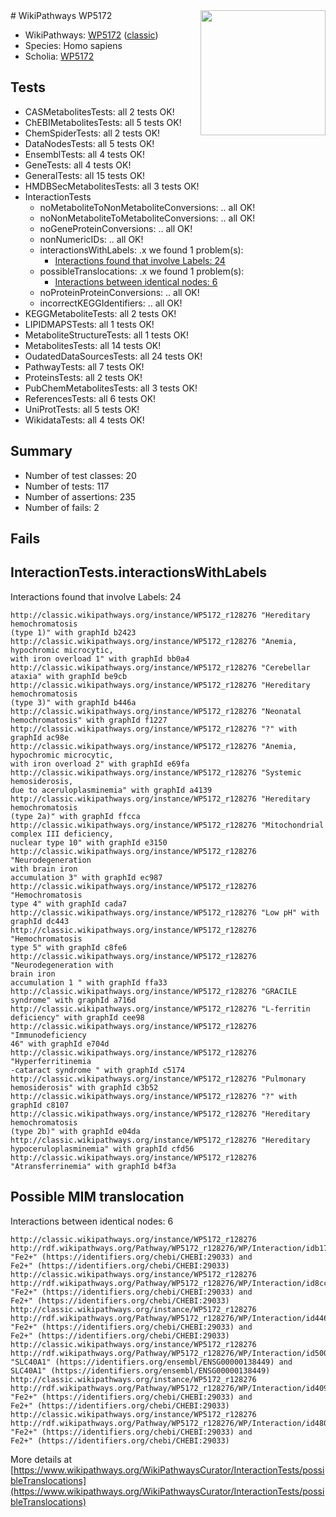 <img style="float: right; width: 200px" src="https://upload.wikimedia.org/wikipedia/commons/thumb/8/83/Wplogo_with_text_500.png/640px-Wplogo_with_text_500.png" />
# WikiPathways WP5172

* WikiPathways: [WP5172](https://wikipathways.org/pathways/WP5172) ([classic](https://classic.wikipathways.org/instance/WP5172))
* Species: Homo sapiens
* Scholia: [WP5172](https://scholia.toolforge.org/wikipathways/WP5172)
## Tests
* CASMetabolitesTests: all 2 tests OK!
* ChEBIMetabolitesTests: all 5 tests OK!
* ChemSpiderTests: all 2 tests OK!
* DataNodesTests: all 5 tests OK!
* EnsemblTests: all 4 tests OK!
* GeneTests: all 4 tests OK!
* GeneralTests: all 15 tests OK!
* HMDBSecMetabolitesTests: all 3 tests OK!
* InteractionTests
    * noMetaboliteToNonMetaboliteConversions: .. all OK!
    * noNonMetaboliteToMetaboliteConversions: .. all OK!
    * noGeneProteinConversions: .. all OK!
    * nonNumericIDs: .. all OK!
    * interactionsWithLabels: .x we found 1 problem(s):
        * [Interactions found that involve Labels: 24](#fe97a8db)
    * possibleTranslocations: .x we found 1 problem(s):
        * [Interactions between identical nodes: 6](#1c11820b)
    * noProteinProteinConversions: .. all OK!
    * incorrectKEGGIdentifiers: .. all OK!
* KEGGMetaboliteTests: all 2 tests OK!
* LIPIDMAPSTests: all 1 tests OK!
* MetaboliteStructureTests: all 1 tests OK!
* MetabolitesTests: all 14 tests OK!
* OudatedDataSourcesTests: all 24 tests OK!
* PathwayTests: all 7 tests OK!
* ProteinsTests: all 2 tests OK!
* PubChemMetabolitesTests: all 3 tests OK!
* ReferencesTests: all 6 tests OK!
* UniProtTests: all 5 tests OK!
* WikidataTests: all 4 tests OK!


## Summary

* Number of test classes: 20
* Number of tests: 117
* Number of assertions: 235
* Number of fails: 2

## Fails

<a name="fe97a8db" />

## InteractionTests.interactionsWithLabels

Interactions found that involve Labels: 24
```
http://classic.wikipathways.org/instance/WP5172_r128276 "Hereditary
hemochromatosis
(type 1)" with graphId b2423
http://classic.wikipathways.org/instance/WP5172_r128276 "Anemia,
hypochromic microcytic,
with iron overload 1" with graphId bb0a4
http://classic.wikipathways.org/instance/WP5172_r128276 "Cerebellar ataxia" with graphId be9cb
http://classic.wikipathways.org/instance/WP5172_r128276 "Hereditary
hemochromatosis
(type 3)" with graphId b446a
http://classic.wikipathways.org/instance/WP5172_r128276 "Neonatal
hemochromatosis" with graphId f1227
http://classic.wikipathways.org/instance/WP5172_r128276 "?" with graphId ac98e
http://classic.wikipathways.org/instance/WP5172_r128276 "Anemia,
hypochromic microcytic,
with iron overload 2" with graphId e69fa
http://classic.wikipathways.org/instance/WP5172_r128276 "Systemic hemosiderosis,
due to aceruloplasminemia" with graphId a4139
http://classic.wikipathways.org/instance/WP5172_r128276 "Hereditary
hemochromatosis
(type 2a)" with graphId ffcca
http://classic.wikipathways.org/instance/WP5172_r128276 "Mitochondrial
complex III deficiency,
nuclear type 10" with graphId e3150
http://classic.wikipathways.org/instance/WP5172_r128276 "Neurodegeneration
with brain iron
accumulation 3" with graphId ec987
http://classic.wikipathways.org/instance/WP5172_r128276 "Hemochromatosis
type 4" with graphId cada7
http://classic.wikipathways.org/instance/WP5172_r128276 "Low pH" with graphId dc443
http://classic.wikipathways.org/instance/WP5172_r128276 "Hemochromatosis
type 5" with graphId c8fe6
http://classic.wikipathways.org/instance/WP5172_r128276 "Neurodegeneration with 
brain iron
accumulation 1 " with graphId ffa33
http://classic.wikipathways.org/instance/WP5172_r128276 "GRACILE
syndrome" with graphId a716d
http://classic.wikipathways.org/instance/WP5172_r128276 "L-ferritin
deficiency" with graphId cee98
http://classic.wikipathways.org/instance/WP5172_r128276 "Immunodeficiency
46" with graphId e704d
http://classic.wikipathways.org/instance/WP5172_r128276 "Hyperferritinemia
-cataract syndrome " with graphId c5174
http://classic.wikipathways.org/instance/WP5172_r128276 "Pulmonary
hemosiderosis" with graphId c3b52
http://classic.wikipathways.org/instance/WP5172_r128276 "?" with graphId c8107
http://classic.wikipathways.org/instance/WP5172_r128276 "Hereditary
hemochromatosis
(type 2b)" with graphId e04da
http://classic.wikipathways.org/instance/WP5172_r128276 "Hereditary
hypoceruloplasminemia" with graphId cfd56
http://classic.wikipathways.org/instance/WP5172_r128276 "Atransferrinemia" with graphId b4f3a
```

<a name="1c11820b" />

## Possible MIM translocation

Interactions between identical nodes: 6
```
http://classic.wikipathways.org/instance/WP5172_r128276 http://rdf.wikipathways.org/Pathway/WP5172_r128276/WP/Interaction/idb176a9fd "Fe2+" (https://identifiers.org/chebi/CHEBI:29033) and 
Fe2+" (https://identifiers.org/chebi/CHEBI:29033)
http://classic.wikipathways.org/instance/WP5172_r128276 http://rdf.wikipathways.org/Pathway/WP5172_r128276/WP/Interaction/id8ccd1e4a "Fe2+" (https://identifiers.org/chebi/CHEBI:29033) and 
Fe2+" (https://identifiers.org/chebi/CHEBI:29033)
http://classic.wikipathways.org/instance/WP5172_r128276 http://rdf.wikipathways.org/Pathway/WP5172_r128276/WP/Interaction/id446bf858 "Fe2+" (https://identifiers.org/chebi/CHEBI:29033) and 
Fe2+" (https://identifiers.org/chebi/CHEBI:29033)
http://classic.wikipathways.org/instance/WP5172_r128276 http://rdf.wikipathways.org/Pathway/WP5172_r128276/WP/Interaction/id500fa3b "SLC40A1" (https://identifiers.org/ensembl/ENSG00000138449) and 
SLC40A1" (https://identifiers.org/ensembl/ENSG00000138449)
http://classic.wikipathways.org/instance/WP5172_r128276 http://rdf.wikipathways.org/Pathway/WP5172_r128276/WP/Interaction/id4091ab31 "Fe2+" (https://identifiers.org/chebi/CHEBI:29033) and 
Fe2+" (https://identifiers.org/chebi/CHEBI:29033)
http://classic.wikipathways.org/instance/WP5172_r128276 http://rdf.wikipathways.org/Pathway/WP5172_r128276/WP/Interaction/id48094f4a "Fe2+" (https://identifiers.org/chebi/CHEBI:29033) and 
Fe2+" (https://identifiers.org/chebi/CHEBI:29033)
```

More details at [https://www.wikipathways.org/WikiPathwaysCurator/InteractionTests/possibleTranslocations](https://www.wikipathways.org/WikiPathwaysCurator/InteractionTests/possibleTranslocations)

